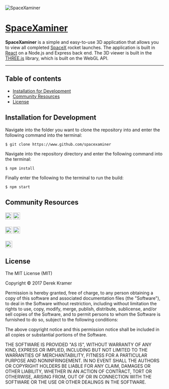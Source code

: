 ![SpaceXaminer](readme-banner.png)  

# [SpaceXaminer](https://www.github.com/spacexaminer "SpaceXaminer")

**SpaceXaminer** is a simple and easy-to-use 3D application that allows you to view all completed [SpaceX](https://spacex.com) rocket launches. The application is built in [React](https://facebook.github.io/react/) on a Node.js and Express back end. The 3D viewer is built in the [THREE.js](https://threejs.org) library, which is built on the WebGL API.

---

## Table of contents

- [Installation for Development](#Installation)
- [Community Resources](#Resources)
- [License](#License)

## Installation for Development

Navigate into the folder you want to clone the repository into and enter the following command into the terminal:

```
$ git clone https://www.github.com/spacexaminer
```

Navigate into the repository directory and enter the following command into the terminal:

```
$ npm install
```

Finally enter the following to the terminal to run the build:

```
$ npm start
```

## Community Resources

##### [<img src="https://upload.wikimedia.org/wikipedia/commons/thumb/7/7e/Node.js_logo_2015.svg/591px-Node.js_logo_2015.svg.png" height="22" align="top">](https://nodejs.org) [<img src="http://www.amt.in/img/services/express.png" height="22" align="top">](https://expressjs.com)
##### [<img src="https://cosmicjs.com/uploads/9c2d95d0-27b0-11e7-b6ae-8108cf4caa96-react.svg" height="22" align="top">](https://facebook.github.io/react/) [<img src="https://www.digitaltactics.co.uk/wp-content/uploads/sites/2/2015/11/three-js-logo-480x368.png" height="22" align="top">](https://threejs.org)
##### [<img src="https://upload.wikimedia.org/wikipedia/commons/thumb/2/25/WebGL_Logo.svg/1443px-WebGL_Logo.svg.png" height="22" align="top">](https://www.khronos.org/webgl/)

## License

The MIT License (MIT)

Copyright &copy; 2017 Derek Kramer

Permission is hereby granted, free of charge, to any person obtaining a copy of this software and associated documentation files (the "Software"), to deal in the Software without restriction, including without limitation the rights to use, copy, modify, merge, publish, distribute, sublicense, and/or sell copies of the Software, and to permit persons to whom the Software is furnished to do so, subject to the following conditions:

The above copyright notice and this permission notice shall be included in all copies or substantial portions of the Software.

THE SOFTWARE IS PROVIDED "AS IS", WITHOUT WARRANTY OF ANY KIND, EXPRESS OR IMPLIED, INCLUDING BUT NOT LIMITED TO THE WARRANTIES OF MERCHANTABILITY, FITNESS FOR A PARTICULAR PURPOSE AND NONINFRINGEMENT. IN NO EVENT SHALL THE AUTHORS OR COPYRIGHT HOLDERS BE LIABLE FOR ANY CLAIM, DAMAGES OR OTHER LIABILITY, WHETHER IN AN ACTION OF CONTRACT, TORT OR OTHERWISE, ARISING FROM, OUT OF OR IN CONNECTION WITH THE SOFTWARE OR THE USE OR OTHER DEALINGS IN THE SOFTWARE.
